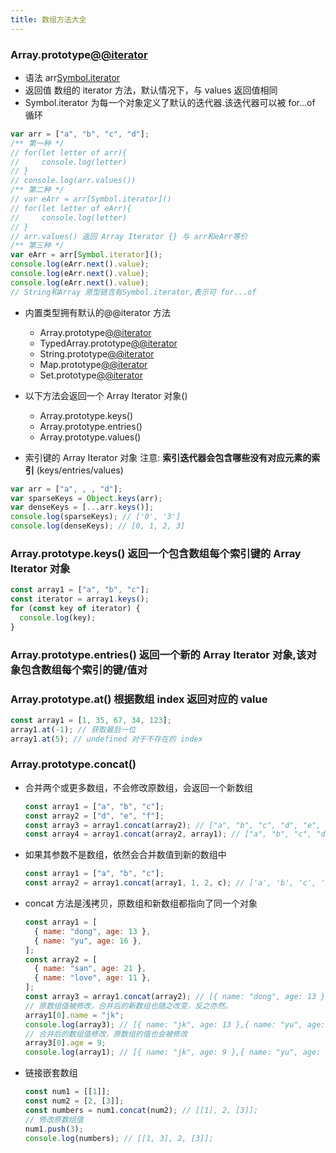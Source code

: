 ```yaml
---
title: 数组方法大全
---
```


### Array.prototype[@@iterator]()

- 语法 arr[Symbol.iterator]()
- 返回值 数组的 iterator 方法，默认情况下，与 values 返回值相同
- Symbol.iterator 为每一个对象定义了默认的迭代器.该迭代器可以被 for...of 循环

```js
var arr = ["a", "b", "c", "d"];
/** 第一种 */
// for(let letter of arr){
//     console.log(letter)
// }
// console.log(arr.values())
/** 第二种 */
// var eArr = arr[Symbol.iterator]()
// for(let letter of eArr){
//     console.log(letter)
// }
// arr.values() 返回 Array Iterator {} 与 arr和eArr等价
/** 第三种 */
var eArr = arr[Symbol.iterator]();
console.log(eArr.next().value);
console.log(eArr.next().value);
console.log(eArr.next().value);
// String和Array 原型链含有Symbol.iterator,表示可 for...of
```

- 内置类型拥有默认的@@iterator 方法

  - Array.prototype[@@iterator]()
  - TypedArray.prototype[@@iterator]()
  - String.prototype[@@iterator]()
  - Map.prototype[@@iterator]()
  - Set.prototype[@@iterator]()

- 以下方法会返回一个 Array Iterator 对象()

  - Array.prototype.keys()
  - Array.prototype.entries()
  - Array.prototype.values()

- 索引键的 Array Iterator 对象 注意: **索引迭代器会包含哪些没有对应元素的索引** (keys/entries/values)

```js
var arr = ["a", , , "d"];
var sparseKeys = Object.keys(arr);
var denseKeys = [...arr.keys()];
console.log(sparseKeys); // ['0', '3']
console.log(denseKeys); // [0, 1, 2, 3]
```

### Array.prototype.keys() 返回一个包含数组每个索引键的 Array Iterator 对象

```js
const array1 = ["a", "b", "c"];
const iterator = array1.keys();
for (const key of iterator) {
  console.log(key);
}
```

### Array.prototype.entries() 返回一个新的 Array Iterator 对象,该对象包含数组每个索引的键/值对

### Array.prototype.at() 根据数组 index 返回对应的 value

```js
const array1 = [1, 35, 67, 34, 123];
array1.at(-1); // 获取最后一位
array1.at(5); // undefined 对于不存在的 index
```

### Array.prototype.concat()

- 合并两个或更多数组，不会修改原数组，会返回一个新数组

  ```js
  const array1 = ["a", "b", "c"];
  const array2 = ["d", "e", "f"];
  const array3 = array1.concat(array2); // ["a", "b", "c", "d", "e", "f"]
  const array4 = array1.concat(array2, array1); // ["a", "b", "c", "d", "e", "f", "a", "b", "c"]
  ```

- 如果其参数不是数组，依然会合并数值到新的数组中
  ```js
  const array1 = ["a", "b", "c"];
  const array2 = array1.concat(array1, 1, 2, c); // ['a', 'b', 'c', 'a', 'b', 'c', 1, 2, 'c']
  ```
- concat 方法是浅拷贝，原数组和新数组都指向了同一个对象

  ```js
  const array1 = [
    { name: "dong", age: 13 },
    { name: "yu", age: 16 },
  ];
  const array2 = [
    { name: "san", age: 21 },
    { name: "love", age: 11 },
  ];
  const array3 = array1.concat(array2); // [{ name: "dong", age: 13 },{ name: "yu", age: 16 },{ name: "san", age: 21 },{ name: "love", age: 11 }]
  // 原数组值被修改，合并后的新数组也随之改变，反之亦然。
  array1[0].name = "jk";
  console.log(array3); // [{ name: "jk", age: 13 },{ name: "yu", age: 16 },{ name: "san", age: 21 },{name: "love", age: 11 }]
  // 合并后的数组值修改，原数组的值也会被修改
  array3[0].age = 9;
  console.log(array1); // [{ name: "jk", age: 9 },{ name: "yu", age: 16 }]
  ```

- 链接嵌套数组
  ```js
  const num1 = [[1]];
  const num2 = [2, [3]];
  const numbers = num1.concat(num2); // [[1], 2, [3]];
  // 修改原数组值
  num1.push(3);
  console.log(numbers); // [[1, 3], 2, [3]];
  ```

